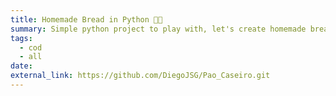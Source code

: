 ```yaml
---
title: Homemade Bread in Python 🍞🤔
summary: Simple python project to play with, let's create homemade bread together😋.
tags:
  - cod
  - all
date: 
external_link: https://github.com/DiegoJSG/Pao_Caseiro.git
---
```

